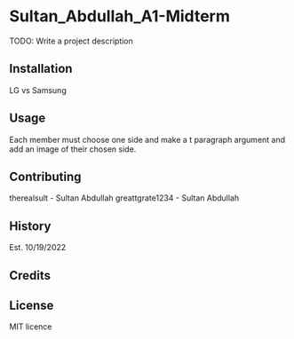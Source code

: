 



# Sultan_Abdullah_A1-Midterm

TODO: Write a project description

## Installation

LG vs Samsung

## Usage

Each member must choose one side and make a t paragraph argument and add an image of their chosen side.

## Contributing
therealsult - Sultan Abdullah
greattgrate1234 - Sultan Abdullah


## History

Est. 10/19/2022

## Credits


## License
MIT licence

